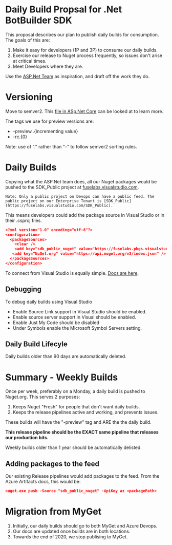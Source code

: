 # Daily Build Propsal for .Net BotBuilder SDK 

This proposal describes our plan to publish daily builds for consumption. The goals of this are:
1. Make it easy for developers (1P and 3P) to consume our daily builds. 
2. Exercise our release to Nuget process frequently, so issues don't arise at critical times. 
3. Meet Developers where they are.

Use the [ASP.Net Team](https://github.com/dotnet/aspnetcore/blob/master/docs/DailyBuilds.md) as inspiration, and draft off the work they do. 

# Versioning
Move to semver2. This [file in ASp.Net Core](https://github.com/dotnet/aspnetcore/blob/3787d7e7f070543cc9368d589a504fa8c4bd4830/eng/Versions.props) can be looked at to learn more. 

The tags we use for preview versions are:
* -preview.<yyyymmdd>.{incrementing value}
* -rc.{0}

Note: use of "." rather than "-" to follow semver2 sorting rules. 

# Daily Builds
Copying what the ASP.Net team does, all our Nuget packages would be pushed to the SDK_Public project at [fuselabs.visualstudio.com](https://fuselabs.visualstudio.com). 

    Note: Only a public project on Devops can have a public feed. The public project on our Enterprise Tenant is [SDK_Public](https://fuselabs.visualstudio.com/SDK_Public). 

This means developers could add the package source in Visual Studio or in their .csproj files. 

```json
<?xml version="1.0" encoding="utf-8"?>
<configuration>
  <packageSources>
    <clear />
    <add key="sdk_public_nuget" value="https://fuselabs.pkgs.visualstudio.com/SDK_Public/_packaging/sdk_public_nuget/nuget/v3/index.json" />
   <add key="NuGet.org" value="https://api.nuget.org/v3/index.json" />
  </packageSources>
</configuration>
```
To connect from Visual Studio is equally simple. [Docs are here](https://fuselabs.visualstudio.com/SDK_Public/_packaging?_a=connect&feed=sdk_public_nuget).

## Debugging
To debug daily builds using Visual Studio
* Enable Source Link support in Visual Studio should be enabled.
* Enable source server support in Visual should be enabled.
* Enable Just My Code should be disabled
* Under Symbols enable the Microsoft Symbol Servers setting.

## Daily Build Lifecyle
Daily builds older than 90 days are automatically deleted. 

# Summary - Weekly Builds
Once per week, preferably on a Monday, a daily build is pushed to Nuget.org. This serves 2 purposes:

1. Keeps Nuget "Fresh" for people that don't want daily builds.
2. Keeps the release pipelines active and working, and prevents issues. 

These builds will have the "-preview" tag and ARE the the daily build. 

**This release pipeline should be the EXACT same pipeline that releases our production bits.**

Weekly builds older than 1 year should be automatically delisted. 

## Adding packages to the feed
Our existing Release pipelines would add packages to the feed. From the Azure Artifacts docs, this would be:

```json
nuget.exe push -Source "sdk_public_nuget" -ApiKey az <packagePath>
```

# Migration from MyGet

1. Initially, our daily builds should go to both MyGet and Azure Devops. 
2. Our docs are updated once builds are in both locations. 
3. Towards the end of 2020, we stop publising to MyGet.